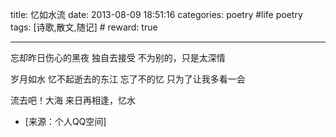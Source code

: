 title: 忆如水流
date: 2013-08-09 18:51:16
categories: poetry #life poetry
tags: [诗歌,散文,随记]  # <!--more-->
reward: true

---

忘却昨日伤心的黑夜
独自去接受
不为别的，只是太深情

<!--more-->

岁月如水
忆不起逝去的东江
忘了不的忆
只为了让我多看一会

流去吧！大海
来日再相逢，忆水

- [来源：个人QQ空间]